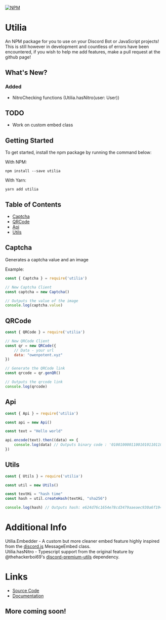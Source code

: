 [![NPM](https://nodei.co/npm/utilia.png)](https://nodei.co/npm/utilia/)

# Utilia
 An NPM package for you to use on your Discord Bot or JavaScript projects! This is still however in development and countless of errors have been encountered, if you wish to help me add features, make a pull request at the github page!

## What's New?

### Added
- NitroChecking functions (Utilia.hasNitro(user: User))
## TODO

- Work on custom embed class

 ## Getting Started

 To get started, install the npm package by running the command below:

With NPM:

```shell
npm install --save utilia
```

With Yarn:

```shell
yarn add utilia
```

## Table of Contents

- [Captcha](##Captcha)
- [QRCode](##QRCode)
- [Api](##Api)
- [Utils](##Utils)

## Captcha

Generates a captcha value and an image

Example:

```js
const { Captcha } = require('utilia')

// New Captcha Client
const captcha = new Captcha()

// Outputs the value of the image
console.log(captcha.value)
```

## QRCode

```js
const { QRCode } = require('utilia')

// New QRCode Client
const qr = new QRCode({
    // Data - your url
    data: "owenpotent.xyz"
})

// Generate the QRCode link
const qrcode = qr.genQR()

// Outputs the qrcode link
console.log(qrcode)
```

## Api

```js
const { Api } = require('utilia')

const api = new Api()

const text = "Hello world"

api.encode(text).then((data) => {
    console.log(data) // Outputs binary code : '0100100001100101011011000110110001101111001000000111011101101111011100100110110001100100
})
```

## Utils

```js
const { Utils } = require('utilia')

const util = new Utils()

const textHi = "hash time"
const hash = util.createHash(textHi, "sha256")

console.log(hash) // Outputs hash: e624d76c1654e78cd3479aaeaec930a6f194ab349878201d645de8912fb8a4ca
```

# Additional Info

Utilia.Embedder - A custom but more cleaner embed feature highly inspired from the [discord.js](https://discord.js.org) MessageEmbed class.  
Utilia.hasNitro - Typescript support from the original feature by @thehackerboi69's [discord-premium-utils](https://www.npmjs.com/package/discord-premium-utils) dependency.  


# Links
- [Source Code](https://github.com/OwenPotent/utilia)
- [Documentation](https://owenpotent.github.io/utilia)

## More coming soon!